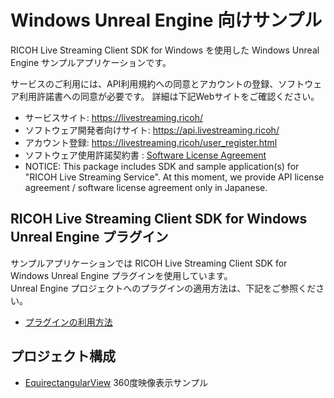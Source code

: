 # Windows Unreal Engine 向けサンプル

RICOH Live Streaming Client SDK for Windows を使用した Windows Unreal Engine サンプルアプリケーションです。

サービスのご利用には、API利用規約への同意とアカウントの登録、ソフトウェア利用許諾書への同意が必要です。
詳細は下記Webサイトをご確認ください。

* サービスサイト: https://livestreaming.ricoh/
* ソフトウェア開発者向けサイト: https://api.livestreaming.ricoh/
* アカウント登録: https://livestreaming.ricoh/user_register.html
* ソフトウェア使用許諾契約書 : [Software License Agreement](../SoftwareLicenseAgreement.txt)
* NOTICE: This package includes SDK and sample application(s) for "RICOH Live Streaming Service".
At this moment, we provide API license agreement / software license agreement only in Japanese.

## RICOH Live Streaming Client SDK for Windows Unreal Engine プラグイン
サンプルアプリケーションでは RICOH Live Streaming Client SDK for Windows Unreal Engine プラグインを使用しています。  
Unreal Engine プロジェクトへのプラグインの適用方法は、下記をご参照ください。
* [プラグインの利用方法](https://github.com/ricoh-live-streaming-api/windows-sdk/tree/main/unreal_engine_plugin/LiveStreaming_ClientSDK
)

## プロジェクト構成
* [EquirectangularView](./EquirectangularView) 360度映像表示サンプル

